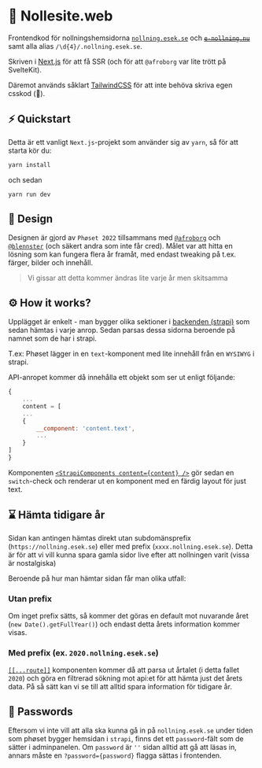 # 🚀 Nollesite.web

Frontendkod för nollningshemsidorna [`nollning.esek.se`](https://nollning.esek.se) och <s title="deprecated since 2022">[`e-nollning.nu`](https://e-nollning.nu)</s> samt alla alias `/\d{4}/.nollning.esek.se`.

Skriven i [Next.js](https://nextjs.org/) för att få SSR (och för att `@afroborg` var lite trött på SvelteKit).

Däremot används såklart [TailwindCSS](https://tailwindcss.com/) för att inte behöva skriva egen csskod (🤮).

## ⚡️ Quickstart

Detta är ett vanligt `Next.js`-projekt som använder sig av `yarn`, så för att starta kör du:

```bash
yarn install
```

och sedan

```bash
yarn run dev
```

## 🎨 Design

Designen är gjord av `Phøset 2022` tillsammans med [`@afroborg`](https://github.com/afroborg) och [`@blennster`](https://github.com/blennster) (och säkert andra som inte får cred). Målet var att hitta en lösning som kan fungera flera år framåt, med endast tweaking på t.ex. färger, bilder och innehåll.

> Vi gissar att detta kommer ändras lite varje år men skitsamma

## ⚙️ How it works?

Upplägget är enkelt - man bygger olika sektioner i [backenden (strapi)](../strapi/README.md) som sedan hämtas i varje anrop. Sedan parsas dessa sidorna beroende på namnet som de har i strapi.

T.ex:
Phøset lägger in en `text`-komponent med lite innehåll från en `WYSIWYG` i strapi.

API-anropet kommer då innehålla ett objekt som ser ut enligt följande:

```js
{
	...
	content = [
	...
	{
		__component: 'content.text',
		...
	}
]
}
```

Komponenten [`<StrapiComponents content={content} />`](src/components/common/strapi-components.tsx) gör sedan en `switch`-check och renderar ut en komponent med en färdig layout för just text.

## ⌛️ Hämta tidigare år

Sidan kan antingen hämtas direkt utan subdomänsprefix (`https://nollning.esek.se`) eller med prefix (`xxxx.nollning.esek.se`). Detta är för att vi vill kunna spara gamla sidor live efter att nollningen varit (vissa är nostalgiska)

Beroende på hur man hämtar sidan får man olika utfall:

### Utan prefix

Om inget prefix sätts, så kommer det göras en default mot nuvarande året (`new Date().getFullYear()`) och endast detta årets information kommer visas.

### Med prefix (ex. `2020.nollning.esek.se`)

[`[[...route]]`](src/pages/[[...route]].tsx) komponenten kommer då att parsa ut årtalet (i detta fallet `2020`) och göra en filtrerad sökning mot api:et för att hämta just det årets data. På så sätt kan vi se till att alltid spara information för tidigare år.

## 👻 Passwords

Eftersom vi inte vill att alla ska kunna gå in på `nollning.esek.se` under tiden som phøset bygger hemsidan i `strapi`, finns det ett `password`-fält som de sätter i adminpanelen. Om `password` är `''` sidan alltid att gå att läsas in, annars måste en `?password={password}` flagga sättas i frontenden.
